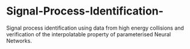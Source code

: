# Signal-Process-Identification-
Signal process identification using data from high energy collisions and verification of the interpolatable property of parameterised Neural Networks.
